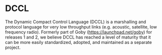 # DCCL

The Dynamic Compact Control Language (DCCL) is a marshalling and protocol language for very low throughput links (e.g. acoustic, satellite, low frequency radio). Formerly part of Goby (https://launchpad.net/goby) for releases 1 and 2, we believe DCCL has reached a level of maturity that it can be more easily standardized, adopted, and maintained as a separate project.
